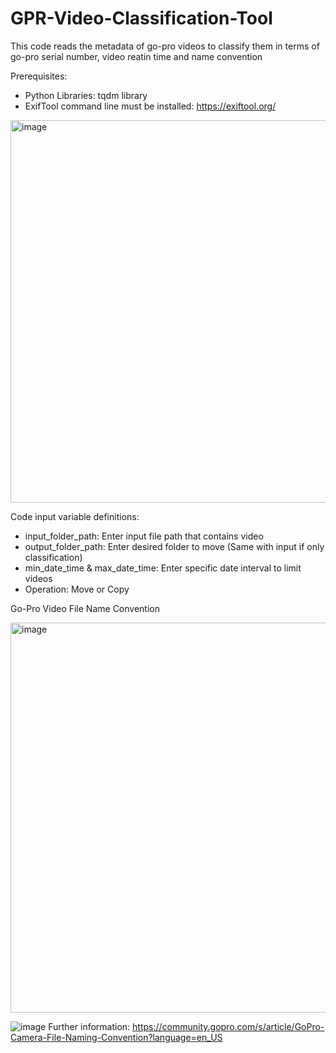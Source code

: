 # GPR-Video-Classification-Tool
This code reads the metadata of go-pro videos to classify them in terms of go-pro serial number, video reatin time and name convention

Prerequisites:
*  Python Libraries: tqdm library
*  ExifTool command line must be installed: https://exiftool.org/


<img width="612" alt="image" src="https://github.com/user-attachments/assets/d78d0c10-0f4d-4e91-89ce-e68d76e7ceda">



Code input variable definitions:
* input_folder_path:                  Enter input file path that contains video
* output_folder_path:                 Enter desired folder to move (Same with input if only classification)
* min_date_time & max_date_time:    Enter specific date interval to limit videos
* Operation:                        Move or Copy

Go-Pro Video File Name Convention

<img width="624" alt="image" src="https://github.com/user-attachments/assets/fc846d54-ff25-4f6d-a8af-00eaee58cf95">

![image](https://github.com/user-attachments/assets/9f1e0b36-7892-4eda-8013-79e7bd48caa6)
Further information: https://community.gopro.com/s/article/GoPro-Camera-File-Naming-Convention?language=en_US
